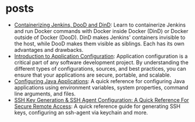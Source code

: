 # posts

- [Containerizing Jenkins, DooD and DinD](./containerizing-jenkins-dood-and-dind/README.md): Learn to containerize
  Jenkins and run
  Docker commands with Docker inside Docker (DinD) or Docker outside of Docker (DooD). DinD makes Jenkins' containers
  invisible to the host, while DooD makes them visible as siblings. Each has its own advantages and drawbacks.
- [Introduction to Application Configuration](./introduction-to-application-configuration/README.md): Application
  configuration is a critical part of any software development project. By understanding the different types
  of configurations, sources, and best practices, you can ensure that your applications are secure, portable, and
  scalable.
- [Configuring Java Applications](./configuring-java-applications/README.md): A quick reference for configuring Java applications using environment variables, system properties, command line arguments, and files.
- [SSH Key Generation & SSH Agent Configuration: A Quick Reference For Secure Remote Access](./ssh-key-generation-and-ssh-agent-configuration/README.md):
  A quick reference guide for generating SSH keys, configuring an ssh-agent via keychain and more.
